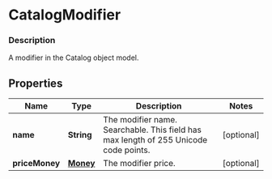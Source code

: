 
# CatalogModifier

### Description

A modifier in the Catalog object model.

## Properties
Name | Type | Description | Notes
------------ | ------------- | ------------- | -------------
**name** | **String** | The modifier name. Searchable. This field has max length of 255 Unicode code points. |  [optional]
**priceMoney** | [**Money**](Money.md) | The modifier price. |  [optional]



